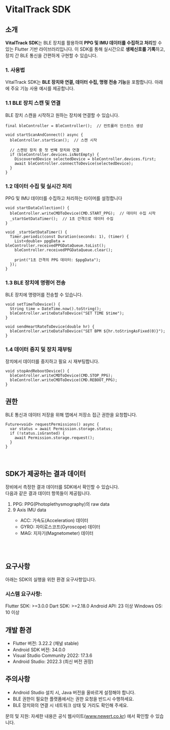 # VitalTrack SDK

## 소개
**VitalTrack SDK**는 BLE 장치를 활용하여 **PPG 및 IMU 데이터를 수집하고 처리**할 수 있는 Flutter 기반 라이브러리입니다. 
이 SDK를 통해 실시간으로 **생체신호를 기록**하고, 장치 간 BLE 통신을 간편하게 구현할 수 있습니다.

### 1. 사용법
VitalTrack SDK는 **BLE 장치와 연결, 데이터 수집, 명령 전송 기능**을 포함합니다. 아래에 주요 기능 사용 예시를 제공합니다.

### 1.1 BLE 장치 스캔 및 연결
BLE 장치 스캔을 시작하고 원하는 장치에 연결할 수 있습니다.
``` 
final bleController = BleController();  // 컨트롤러 인스턴스 생성

void startScanAndConnect() async {
  bleController.startScan();  // 스캔 시작

  // 스캔된 장치 중 첫 번째 장치와 연결
  if (bleController.devices.isNotEmpty) {
    DiscoveredDevice selectedDevice = bleController.devices.first;
    await bleController.connectToDevice(selectedDevice);
  }
}
```

### 1.2 데이터 수집 및 실시간 처리
PPG 및 IMU 데이터를 수집하고 처리하는 타이머를 설정합니다

```
void startDataCollection() {
  bleController.writeCMDToDevice(CMD.START_PPG);  // 데이터 수집 시작
  _startGetDataTimer();  // 1초 간격으로 데이터 수집
}

void _startGetDataTimer() {
  Timer.periodic(const Duration(seconds: 1), (timer) {
    List<double> ppgData = bleController.receivedPPGDataQueue.toList();
    bleController.receivedPPGDataQueue.clear();

    print("1초 간격의 PPG 데이터: $ppgData");
  });
}
```

### 1.3 BLE 장치에 명령어 전송
BLE 장치에 명령어를 전송할 수 있습니다.
```
void setTimeToDevice() {
  String time = DateTime.now().toString();
  bleController.writeDataToDevice("SET TIME $time");
}

void sendHeartRateToDevice(double hr) {
  bleController.writeDataToDevice("SET BPM ${hr.toStringAsFixed(0)}");
}
```


### 1.4 데이터 중지 및 장치 재부팅
장치에서 데이터를 중지하고 필요 시 재부팅합니다.
```
void stopAndRebootDevice() {
  bleController.writeCMDToDevice(CMD.STOP_PPG);
  bleController.writeCMDToDevice(CMD.REBOOT_PPG);
}
```

## 권한
BLE 통신과 데이터 저장을 위해 앱에서 저장소 접근 권한을 요청합니다.
```
Future<void> requestPermissions() async {
  var status = await Permission.storage.status;
  if (!status.isGranted) {
    await Permission.storage.request();
  }
}
```
</br>

## SDK가 제공하는 결과 데이터
장비에서 측정한 결과 데이터를 SDK에서 확인할 수 있습니다.</br>
다음과 같은 결과 데이터 항목들이 제공됩니다.
<ol>
<li>PPG: PPG(Photoplethysmography)의 raw data</li> 
<li>9 Axis IMU data</li>   
 <ul>
   <li>
     ACC: 가속도(Acceleration) 데이터
   </li>
   <li>
     GYRO: 자이로스코프(Gyroscope) 데이터
   </li>
   <li>
     MAG: 지자기(Magnetometer) 데이터
   </li>   
 </ul>
</ol>
</br>
</br>



## 요구사항
아래는 SDK의 실행을 위한 환경 요구사항입니다.

### 시스템 요구사항:
Flutter SDK: >=3.0.0
Dart SDK: >=2.18.0
Android API: 23 이상
Windows OS: 10 이상

## 개발 환경
- Flutter 버전: 3.22.2 (채널 stable)
- Android SDK 버전: 34.0.0
- Visual Studio Community 2022: 17.3.6
- Android Studio: 2022.3 (최신 버전 권장)

## 주의사항
- Android Studio 설치 시, Java 버전을 올바르게 설정해야 합니다.
- BLE 권한이 필요한 플랫폼에서는 권한 요청을 반드시 수행하세요.
- BLE 장치와의 연결 시 네트워크 상태 및 거리도 확인해 주세요.


문의 및 지원: 자세한 내용은 공식 웹사이트(www.newert.co.kr) 에서 확인할 수 있습니다.
